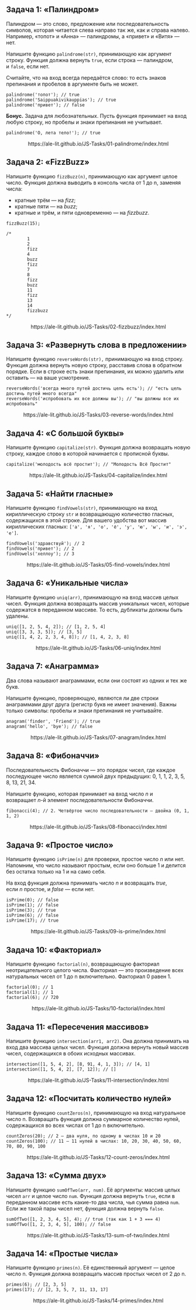 ## Задача 1: «Палиндром»

Палиндром — это слово, предложение или последовательность символов, которая читается слева направо так же, как и справа налево. Например, «топот» и «Анна» — палиндромы, а «привет» и «Витя» — нет.

Напишите функцию `palindrome(str)`, принимающую как аргумент строку. Функция должна вернуть `true`, если строка — палиндром, и `false`, если нет.

Считайте, что на вход всегда передаётся слово: то есть знаков препинания и пробелов в аргументе быть не может.

```
palindrome('топот'); // true
palindrome('Saippuakivikauppias'); // true
palindrome('привет'); // false
```

**Бонус.** Задача для любознательных. Пусть функция принимает на вход любую строку, но пробелы и знаки препинания не учитывает.

```
palindrome('О, лета тело!'); // true
```
<p align="center">https://ale-lit.github.io/JS-Tasks/01-palindrome/index.html</p>

## Задача 2: «FizzBuzz»

Напишите функцию `fizzBuzz(n)`, принимающую как аргумент целое число. Функция должна выводить в консоль числа от 1 до n, заменяя числа:

- кратные трём — на *fizz*;
- кратные пяти — на *buzz*;
- кратные и трём, и пяти одновременно — на *fizzbuzz*.

```
fizzBuzz(15);

/*
        1
        2
        fizz
        4
        buzz
        fizz
        7
        8
        fizz
        buzz
        11
        fizz
        13
        14
        fizzbuzz
*/
```
<p align="center">https://ale-lit.github.io/JS-Tasks/02-fizzbuzz/index.html</p>

## Задача 3: «Развернуть слова в предложении»

Напишите функцию `reverseWords(str),` принимающую на вход строку. Функция должна вернуть новую строку, расставив слова в обратном порядке. Если в строке есть знаки препинания, их можно удалить или оставить — на ваше усмотрение.

```
reverseWords('всегда много путей достичь цель есть'); // "есть цель достичь путей много всегда"
reverseWords('испробовать их все должны вы'); // "вы должны все их испробовать"
```
<p align="center">https://ale-lit.github.io/JS-Tasks/03-reverse-words/index.html</p>

## Задача 4: «С большой буквы»

Напишите функцию `capitalize(str)`. Функция должна возвращать новую строку, каждое слово в которой начинается с прописной буквы.

```
capitalize('молодость всё простит'); // "Молодость Всё Простит"
```
<p align="center">https://ale-lit.github.io/JS-Tasks/04-capitalize/index.html</p>

## Задача 5: «Найти гласные»

Напишите функцию `findVowels(str)`, принимающую на вход кириллическую строку `str` и возвращающую количество гласных, содержащихся в этой строке. Для вашего удобства вот массив кириллических гласных: `['а', 'я', 'о', 'ё', 'у', 'ю', 'ы', 'и', 'э', 'е']`.

```
findVowels('здравствуй'); // 2
findVowels('привет'); // 2
findVowels('хеллоу'); // 3
```
<p align="center">https://ale-lit.github.io/JS-Tasks/05-find-vowels/index.html</p>

## Задача 6: «Уникальные числа»

Напишите функцию `uniq(arr)`, принимающую на вход массив целых чисел. Функция должна возвращать массив уникальных чисел, которые содержатся в переданном массиве. То есть, дубликаты должны быть удалены.

```
uniq([1, 2, 5, 4, 2]); // [1, 2, 5, 4]
uniq([3, 3, 3, 5]); // [3, 5]
uniq([1, 4, 2, 2, 3, 4, 8]); // [1, 4, 2, 3, 8]
```
<p align="center">https://ale-lit.github.io/JS-Tasks/06-uniq/index.html</p>

## Задача 7: «Анаграмма»

Два слова называют анаграммами, если они состоят из одних и тех же букв.

Напишите функцию, проверяющую, являются ли две строки анаграммами друг друга (регистр букв не имеет значения). Важны только символы: пробелы и знаки препинания не учитывайте.

```
anagram('finder', 'Friend'); // true
anagram('hello', 'bye'); // false
```
<p align="center">https://ale-lit.github.io/JS-Tasks/07-anagram/index.html</p>

## Задача 8: «Фибоначчи»

Последовательность Фибоначчи — это порядок чисел, где каждое последующее число является суммой двух предыдущих: 0, 1, 1, 2, 3, 5, 8, 13, 21, 34.

Напишите функцию, которая принимает на вход число *n* и возвращает *n*-й элемент последовательности Фибоначчи.

```
fibonacci(4); // 2. Четвёртое число последовательности — двойка (0, 1, 1, 2)
```
<p align="center">https://ale-lit.github.io/JS-Tasks/08-fibonacci/index.html</p>

## Задача 9: «Простое число»

Напишите функцию `isPrime(n)` для проверки, простое число *n* или нет. Напомним, что число называют простым, если оно больше 1 и делится без остатка только на 1 и на само себя.

На вход функция должна принимать число *n* и возвращать *true*, если *n* простое, и *false* — если нет.

```
isPrime(0); // false
isPrime(1); // false
isPrime(3); // true
isPrime(6); // false
isPrime(17); // true
```
<p align="center">https://ale-lit.github.io/JS-Tasks/09-is-prime/index.html</p>

## Задача 10: «Факториал»

Напишите функцию `factorial(n)`, возвращающую факториал неотрицательного целого числа. Факториал — это произведение всех натуральных чисел от 1 до n включительно. Факториал 0 равен 1.

```
factorial(0); // 1
factorial(1); // 1
factorial(6); // 720
```
<p align="center">https://ale-lit.github.io/JS-Tasks/10-factorial/index.html</p>

## Задача 11: «Пересечения массивов»

Напишите функцию `intersection(arr1, arr2)`. Она должна принимать на вход два массива целых чисел. Функция должна вернуть новый массив чисел, содержащихся в обоих исходных массивах.

```
intersection([1, 5, 4, 2], [8, 91, 4, 1, 3]); // [4, 1]
intersection([1, 5, 4, 2], [7, 12]); // []
```
<p align="center">https://ale-lit.github.io/JS-Tasks/11-intersection/index.html</p>

## Задача 12: «Посчитать количество нулей»

Напишите функцию `countZeros(n)`, принимающую на вход натуральное число n. Возвращать функция должна суммарное количество нулей, содержащихся во всех числах от 1 до n включительно.

```
countZeros(20); // 2 – два нуля, по одному в числах 10 и 20
countZeros(100); // 11 – 11 нулей в числах: 10, 20, 30, 40, 50, 60, 70, 80, 90, 100
```
<p align="center">https://ale-lit.github.io/JS-Tasks/12-count-zeros/index.html</p>

## Задача 13: «Сумма двух»

Напишите функцию `sumOfTwo(arr, num)`. Её аргументы: массив целых чисел `arr` и целое число `num`. Функция должна вернуть `true`, если в переданном массиве есть какие-то два числа, чья сумма равна `num`. Если же такой пары чисел нет, функция должна вернуть `false`.

```
sumOfTwo([1, 2, 3, 4, 5], 4); // true (так как 1 + 3 === 4)
sumOfTwo([1, 2, 3, 4, 5], 100); // false
```
<p align="center">https://ale-lit.github.io/JS-Tasks/13-sum-of-two/index.html</p>

## Задача 14: «Простые числа»

Напишите функцию `primes(n)`. Её единственный аргумент — целое число n. Функция должна возвращать массив простых чисел от 2 до n.

```
primes(6); // [2, 3, 5]
primes(17); // [2, 3, 5, 7, 11, 13, 17]
```
<p align="center">https://ale-lit.github.io/JS-Tasks/14-primes/index.html</p>
